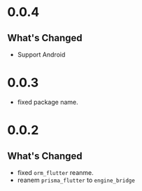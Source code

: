 # 0.0.4

## What's Changed

* Support Android

# 0.0.3

* fixed package name.

# 0.0.2

## What's Changed

* fixed `orm_flutter` reanme.
* reanem `prisma_flutter` to `engine_bridge`
